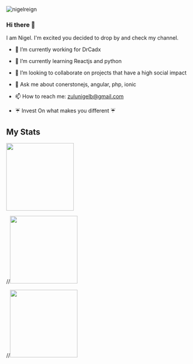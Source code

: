 <p align="left"> 
  <img src="https://komarev.com/ghpvc/?username=nigelreign&label=MY+PROFILE+VIEWS" alt="nigelreign" />

### Hi there 👋

I am Nigel. I'm excited you decided to drop by and check my channel.

- 🔭 I’m currently working for DrCadx
- 🌱 I’m currently learning Reactjs and python 
- 👯 I’m looking to collaborate on projects that have a high social impact
- 💬 Ask me about conerstonejs, angular, php, ionic
- 📫 How to reach me: zulunigelb@gmail.com

- ☔ Invest On what makes you different ☔

## My Stats
<img height="180em" src="https://github-readme-stats.vercel.app/api?username=nigelreign&show_icons=true&theme=buefy&count_private=true"/>

//<img height="180em" src="https://github-readme-stats.vercel.app/api/top-langs/?username=nigelreign&layout=compact&theme=buefy&count_private=true"/>


//<img height="180em" src="https://github-readme-stats.vercel.app/api/wakatime?username=willianrod"/>
